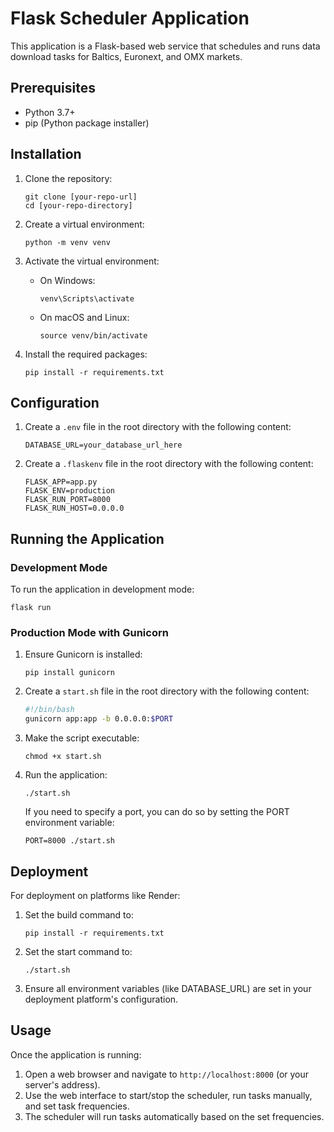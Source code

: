 # Flask Scheduler Application

This application is a Flask-based web service that schedules and runs data download tasks for Baltics, Euronext, and OMX markets.

## Prerequisites

- Python 3.7+
- pip (Python package installer)

## Installation

1. Clone the repository:
   ```
   git clone [your-repo-url]
   cd [your-repo-directory]
   ```

2. Create a virtual environment:
   ```
   python -m venv venv
   ```

3. Activate the virtual environment:
   - On Windows:
     ```
     venv\Scripts\activate
     ```
   - On macOS and Linux:
     ```
     source venv/bin/activate
     ```

4. Install the required packages:
   ```
   pip install -r requirements.txt
   ```

## Configuration

1. Create a `.env` file in the root directory with the following content:
   ```
   DATABASE_URL=your_database_url_here
   ```

2. Create a `.flaskenv` file in the root directory with the following content:
   ```
   FLASK_APP=app.py
   FLASK_ENV=production
   FLASK_RUN_PORT=8000
   FLASK_RUN_HOST=0.0.0.0
   ```

## Running the Application

### Development Mode

To run the application in development mode:

```
flask run
```

### Production Mode with Gunicorn

1. Ensure Gunicorn is installed:
   ```
   pip install gunicorn
   ```

2. Create a `start.sh` file in the root directory with the following content:
   ```bash
   #!/bin/bash
   gunicorn app:app -b 0.0.0.0:$PORT
   ```

3. Make the script executable:
   ```
   chmod +x start.sh
   ```

4. Run the application:
   ```
   ./start.sh
   ```

   If you need to specify a port, you can do so by setting the PORT environment variable:
   ```
   PORT=8000 ./start.sh
   ```

## Deployment

For deployment on platforms like Render:

1. Set the build command to:
   ```
   pip install -r requirements.txt
   ```

2. Set the start command to:
   ```
   ./start.sh
   ```

3. Ensure all environment variables (like DATABASE_URL) are set in your deployment platform's configuration.

## Usage

Once the application is running:

1. Open a web browser and navigate to `http://localhost:8000` (or your server's address).
2. Use the web interface to start/stop the scheduler, run tasks manually, and set task frequencies.
3. The scheduler will run tasks automatically based on the set frequencies.
